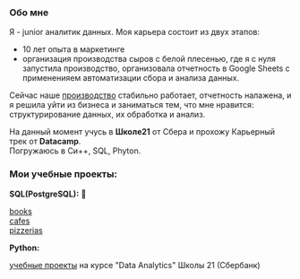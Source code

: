 ### Обо мне  
Я - junior аналитик данных. Моя карьера состоит из двух этапов:
- 10 лет опыта в маркетинге
- организация производства сыров с белой плесенью, где я с нуля запустила производство, организовала отчетность в Google Sheets с примененияем автоматизации сбора и анализа данных.
   
Сейчас наше [производство](https://ipatov.info/) стабильно работает, отчетность налажена, и я решила уйти из бизнеса и заниматься тем, что мне нравится: структурирование данных, их обработка и анализ.
  
На данный момент учусь в **Школе21** от Сбера и прохожу Карьерный трек от **Datacamp**.    
Погружаюсь в Си++, SQL, Phyton.

### Мои учебные проекты:

**SQL(PostgreSQL):** 🐘 

[books](https://github.com/habbena/SQL/tree/main/books)  
[cafes](https://github.com/habbena/SQL/tree/main/cafe)   
[pizzerias](https://github.com/habbena/SQL/tree/main/pizzeria)  
   
   

**Python:**

[учебные проекты](https://github.com/habbena/Python/tree/main/21_school/notebooks) на курсе "Data Analytics" Школы 21 (Сбербанк)




